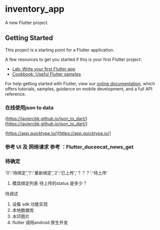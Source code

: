 # inventory_app

A new Flutter project.

## Getting Started

This project is a starting point for a Flutter application.

A few resources to get you started if this is your first Flutter project:

- [Lab: Write your first Flutter app](https://flutter.dev/docs/get-started/codelab)
- [Cookbook: Useful Flutter samples](https://flutter.dev/docs/cookbook)

For help getting started with Flutter, view our
[online documentation](https://flutter.dev/docs), which offers tutorials,
samples, guidance on mobile development, and a full API reference.



###  在线使用json to  data 
(https://javiercbk.github.io/json_to_dart/)[https://javiercbk.github.io/json_to_dart/]

(https://app.quicktype.io/)[https://app.quicktype.io/]

### 参考  UI  及 网络请求 参考  ：Flutter_duceecat_news_get

### 待确定

'0':'待绑定','1':'重新绑定','2':'已上传','？？？':'待上传'
1. 模具绑定列表    待上传的status 是多少？


待调试
1. 设备  sdk 功能实现
2. 本地数据库
3. 水印图片
4.  flutter 调用android 原生开发




